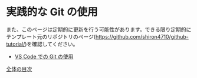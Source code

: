 # 実践的な Git の使用

また、このページは定期的に更新を行う可能性があります。できる限り定期的にテンプレート元のリポジトリのページ(https://github.com/shiron4710/github-tutorial/)を確認してください。

- [VS Code での Git の使用](/docs/try/vscode.md)

[全体の目次](/contents.md)
